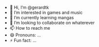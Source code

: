 - 👋 Hi, I’m @gerardtk
- 👀 I’m interested in games and music
- 🌱 I’m currently learning mangas
- 💞️ I’m looking to collaborate on whaterever
- 📫 How to reach me 
- 😄 Pronouns: ...
- ⚡ Fun fact: ...

<!---
gerardtk/gerardtk is a ✨ special ✨ repository because its `README.md` (this file) appears on your GitHub profile.
You can click the Preview link to take a look at your changes.
--->
